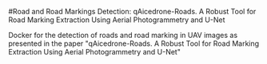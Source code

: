 #Road and Road Markings Detection: qAicedrone-Roads. A Robust Tool for Road Marking Extraction Using Aerial Photogrammetry and U-Net

Docker for the detection of roads and road marking in UAV images as presented in the paper "qAicedrone-Roads. A Robust Tool for Road Marking Extraction Using Aerial Photogrammetry and U-Net"

